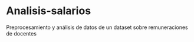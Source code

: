 # Analisis-salarios
Preprocesamiento y análisis de datos de un dataset sobre remuneraciones de docentes
